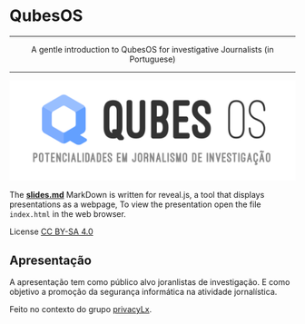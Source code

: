 # QubesOS

-----
<center>A gentle introduction to QubesOS for investigative Journalists (in Portuguese)</center>

----

![First Slide](images/header.png)

The [**slides.md**](./slides.md) MarkDown is written for reveal.js, a tool that displays presentations as a webpage, To view the presentation open the file `index.html` in the web browser.

License [CC BY-SA 4.0](http://creativecommons.org/licenses/by-sa/4.0/)



Apresentação
-------------------

A apresentação tem como público alvo joranlistas de investigação. E como objetivo a promoção da segurança informática na atividade jornalística.



Feito no contexto do grupo [privacyLx](https://privacylx.org).